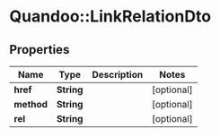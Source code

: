 # Quandoo::LinkRelationDto

## Properties
Name | Type | Description | Notes
------------ | ------------- | ------------- | -------------
**href** | **String** |  | [optional] 
**method** | **String** |  | [optional] 
**rel** | **String** |  | [optional] 


